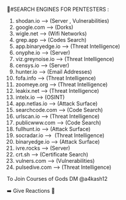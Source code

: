 🔖#SEARCH ENGINES FOR PENTESTERS :

01. shodan.io —> (Server , Vulnerabilities)
02. google.com —> (Dorks)
03. wigle.net —> (Wifi Networks)
04. grep.app —> (Codes Search)
05. app.binaryedge.io —> (Threat Intelligence)
06. onyphe.io —> (Server)
07. viz.greynoise.io —> (Threat Intelligence)
08. censys.io —> (Server)
09. hunter.io —> (Email Addresses)
10. fofa.info —> (Threat Intelligence)
11. zoomeye.org —> (Threat Intelligence)
12. leakix.net —> (Threat Intelligence)
13. intelx.io —> (OSINT)
14. app.netlas.io —> (Attack Surface)
15. searchcode.com —> (Code Search)
16. urlscan.io —> (Threat Intelligence)
17. publicwww.com —> (Code Search)
18. fullhunt.io —> (Attack Surface)
19. socradar.io —>  (Threat Intelligence)
20. binaryedge.io —> (Attack Surface)
21. ivre.rocks —> (Server)
22. crt.sh —> (Certificate Search)
23. vulners.com —> (Vulnerabilities)
24. pulsedive.com —> (Threat Intelligence)

To Join Courses of Gods DM @a4kash12 

➡️ Give Reactions 🙌
